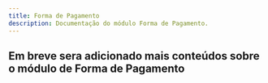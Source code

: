 ```yaml
---
title: Forma de Pagamento
description: Documentação do módulo Forma de Pagamento.
---
```


## Em breve sera adicionado mais conteúdos sobre o módulo de Forma de Pagamento

